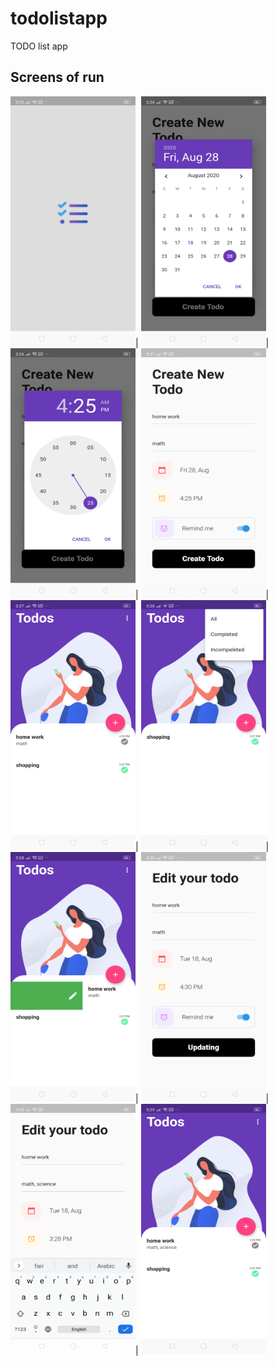 # todolistapp

 TODO list app

## Screens of run

<img src="screens/1.png" width=200 height=400/>\|
<img src="screens/2.png" width=200 height=400/>\|
<img src="screens/3.png" width=200 height=400/>\|
<img src="screens/4.png" width=200 height=400/>\|
<img src="screens/5.png" width=200 height=400/>\|
<img src="screens/6.png" width=200 height=400/>\|
<img src="screens/7.png" width=200 height=400/>\|
<img src="screens/8.png" width=200 height=400/>\|
<img src="screens/9.png" width=200 height=400/>\|
<img src="screens/10.png" width=200 height=400/>
